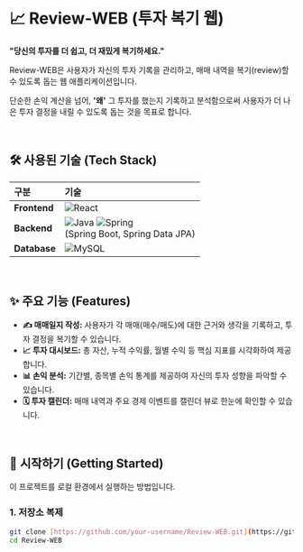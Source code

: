 # 📈 Review-WEB (투자 복기 웹)

**"당신의 투자를 더 쉽고, 더 재밌게 복기하세요."**

Review-WEB은 사용자가 자신의 투자 기록을 관리하고, 매매 내역을 복기(review)할 수 있도록 돕는 웹 애플리케이션입니다.

단순한 손익 계산을 넘어, **'왜'** 그 투자를 했는지 기록하고 분석함으로써 사용자가 더 나은 투자 결정을 내릴 수 있도록 돕는 것을 목표로 합니다.

<br>

## 🛠️ 사용된 기술 (Tech Stack)

| 구분 | 기술 |
| :--- | :--- |
| **Frontend** | ![React](https://img.shields.io/badge/React-61DAFB?style=for-the-badge&logo=react&logoColor=black) |
| **Backend** | ![Java](https://img.shields.io/badge/Java-ED8B00?style=for-the-badge&logo=openjdk&logoColor=white) ![Spring](https://img.shields.io/badge/Spring-6DB33F?style=for-the-badge&logo=spring&logoColor=white) <br/> (Spring Boot, Spring Data JPA) |
| **Database** | ![MySQL](https://img.shields.io/badge/MySQL-4479A1?style=for-the-badge&logo=mysql&logoColor=white) |

<br>

## ✨ 주요 기능 (Features)

* **✍️ 매매일지 작성:** 사용자가 각 매매(매수/매도)에 대한 근거와 생각을 기록하고, 투자 결정을 복기할 수 있습니다.
* **📈 투자 대시보드:** 총 자산, 누적 수익률, 월별 수익 등 핵심 지표를 시각화하여 제공합니다.
* **📊 손익 분석:** 기간별, 종목별 손익 통계를 제공하여 자신의 투자 성향을 파악할 수 있습니다.
* **🗓️ 투자 캘린더:** 매매 내역과 주요 경제 이벤트를 캘린더 뷰로 한눈에 확인할 수 있습니다.

<br>

## 🚀 시작하기 (Getting Started)

이 프로젝트를 로컬 환경에서 실행하는 방법입니다.

### 1. 저장소 복제

```bash
git clone [https://github.com/your-username/Review-WEB.git](https://github.com/your-username/Review-WEB.git)
cd Review-WEB
